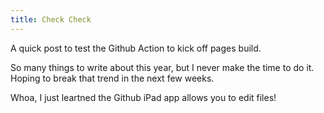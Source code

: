 ```yaml
---
title: Check Check
---
```


A quick post to test the Github Action to kick off pages build.

So many things to write about this year, but I never make the time to do it. Hoping to break that trend in the next few weeks.

Whoa, I just leartned the Github iPad app allows you to edit files!
